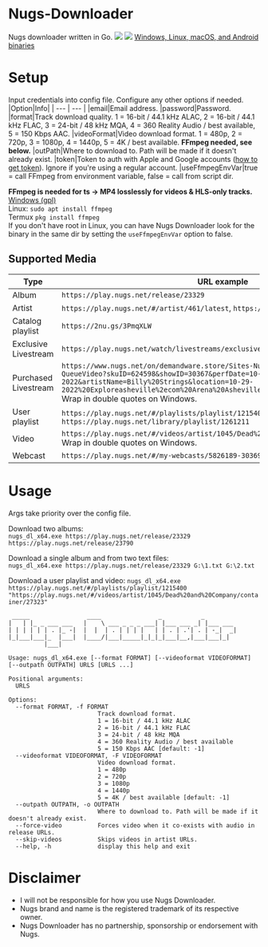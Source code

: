 # Nugs-Downloader
Nugs downloader written in Go.
![](https://i.imgur.com/NOsQjnP.png)
![](https://i.imgur.com/BEudufy.png)
[Windows, Linux, macOS, and Android binaries](https://github.com/Sorrow446/Nugs-Downloader/releases)

# Setup
Input credentials into config file.
Configure any other options if needed.
|Option|Info|
| --- | --- |
|email|Email address.
|password|Password.
|format|Track download quality. 1 = 16-bit / 44.1 kHz ALAC, 2 = 16-bit / 44.1 kHz FLAC, 3 = 24-bit / 48 kHz MQA, 4 = 360 Reality Audio / best available, 5 = 150 Kbps AAC.
|videoFormat|Video download format. 1 = 480p, 2 = 720p, 3 = 1080p, 4 = 1440p, 5 = 4K / best available. **FFmpeg needed, see below.**
|outPath|Where to download to. Path will be made if it doesn't already exist.
|token|Token to auth with Apple and Google accounts ([how to get token](https://github.com/Sorrow446/Nugs-Downloader/blob/main/token.md)). Ignore if you're using a regular account.
|useFfmpegEnvVar|true = call FFmpeg from environment variable, false = call from script dir.

**FFmpeg is needed for ts -> MP4 losslessly for videos & HLS-only tracks.**  
[Windows (gpl)](https://github.com/BtbN/FFmpeg-Builds/releases)    
Linux: `sudo apt install ffmpeg`    
Termux `pkg install ffmpeg`    
If you don't have root in Linux, you can have Nugs Downloader look for the binary in the same dir by setting the `useFfmpegEnvVar` option to false.

## Supported Media
|Type|URL example|
| --- | --- |
|Album|`https://play.nugs.net/release/23329`
|Artist|`https://play.nugs.net/#/artist/461/latest`, `https://play.nugs.net/#/artist/461`
|Catalog playlist|`https://2nu.gs/3PmqXLW`
|Exclusive Livestream|`https://play.nugs.net/watch/livestreams/exclusive/30119`
|Purchased Livestream|`https://www.nugs.net/on/demandware.store/Sites-NugsNet-Site/default/Stash-QueueVideo?skuID=624598&showID=30367&perfDate=10-29-2022&artistName=Billy%20Strings&location=10-29-2022%20Exploreasheville%2ecom%20Arena%20Asheville%2c%20NC&format=liveHdStream` Wrap in double quotes on Windows. 
|User playlist|`https://play.nugs.net/#/playlists/playlist/1215400`, `https://play.nugs.net/library/playlist/1261211`
|Video|`https://play.nugs.net/#/videos/artist/1045/Dead%20and%20Company/container/27323` Wrap in double quotes on Windows.
|Webcast|`https://play.nugs.net/#/my-webcasts/5826189-30369-0-624602`

# Usage
Args take priority over the config file.

Download two albums:   
`nugs_dl_x64.exe https://play.nugs.net/release/23329 https://play.nugs.net/release/23790`

Download a single album and from two text files:   
`nugs_dl_x64.exe https://play.nugs.net/release/23329 G:\1.txt G:\2.txt`

Download a user playlist and video:
`nugs_dl_x64.exe https://play.nugs.net/#/playlists/playlist/1215400 "https://play.nugs.net/#/videos/artist/1045/Dead%20and%20Company/container/27323"`

```
 _____                ____                _           _
|   | |_ _ ___ ___   |    \ ___ _ _ _ ___| |___ ___ _| |___ ___
| | | | | | . |_ -|  |  |  | . | | | |   | | . | .'| . | -_|  _|
|_|___|___|_  |___|  |____/|___|_____|_|_|_|___|__,|___|___|_|
          |___|

Usage: nugs_dl_x64.exe [--format FORMAT] [--videoformat VIDEOFORMAT] [--outpath OUTPATH] URLS [URLS ...]

Positional arguments:
  URLS

Options:
  --format FORMAT, -f FORMAT
                         Track download format.
                         1 = 16-bit / 44.1 kHz ALAC
                         2 = 16-bit / 44.1 kHz FLAC
                         3 = 24-bit / 48 kHz MQA
                         4 = 360 Reality Audio / best available
                         5 = 150 Kbps AAC [default: -1]
  --videoformat VIDEOFORMAT, -F VIDEOFORMAT
                         Video download format.
                         1 = 480p
                         2 = 720p
                         3 = 1080p
                         4 = 1440p
                         5 = 4K / best available [default: -1]
  --outpath OUTPATH, -o OUTPATH
                         Where to download to. Path will be made if it doesn't already exist.
  --force-video          Forces video when it co-exists with audio in release URLs.
  --skip-videos          Skips videos in artist URLs.
  --help, -h             display this help and exit
  ```
 
# Disclaimer
- I will not be responsible for how you use Nugs Downloader.    
- Nugs brand and name is the registered trademark of its respective owner.    
- Nugs Downloader has no partnership, sponsorship or endorsement with Nugs.
